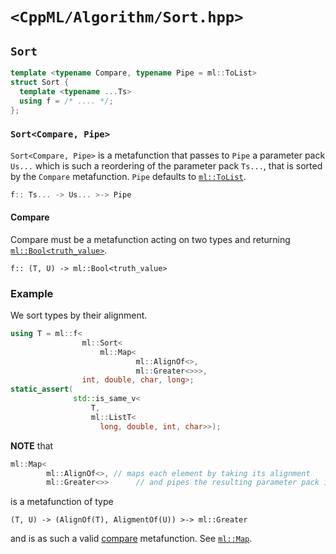 # `<CppML/Algorithm/Sort.hpp>`

## `Sort`

```c++
template <typename Compare, typename Pipe = ml::ToList>
struct Sort {
  template <typename ...Ts>
  using f = /* .... */;
};
```
### `Sort<Compare, Pipe>`

`Sort<Compare, Pipe>` is a metafunction that passes to `Pipe` a parameter pack `Us...` which is such a reordering of the parameter pack `Ts...`, that is sorted by the `Compare` metafunction. `Pipe` defaults to [`ml::ToList`](../Functional/ToList.md).

```c++
f:: Ts... -> Us... >-> Pipe
```

#### Compare

Compare must be a metafunction acting on two types and returning [`ml::Bool<truth_value>`](../Vocabulary/Value.md).
```
f:: (T, U) -> ml::Bool<truth_value>
```

### Example

We sort types by their alignment.

```c++
using T = ml::f<
                ml::Sort<
                    ml::Map<
                            ml::AlignOf<>,
                            ml::Greater<>>>,
                int, double, char, long>;
static_assert(
              std::is_same_v<
                  T,
                  ml::ListT<
                    long, double, int, char>>);
```

**NOTE** that
```c++
ml::Map<
        ml::AlignOf<>, // maps each element by taking its alignment
        ml::Greater<>>      // and pipes the resulting parameter pack into greater
```
is a metafunction of type
```
(T, U) -> (AlignOf(T), AligmentOf(U)) >-> ml::Greater
```
and is as such a valid [compare](#compare) metafunction. See [`ml::Map`](../Functional/Map.md).
